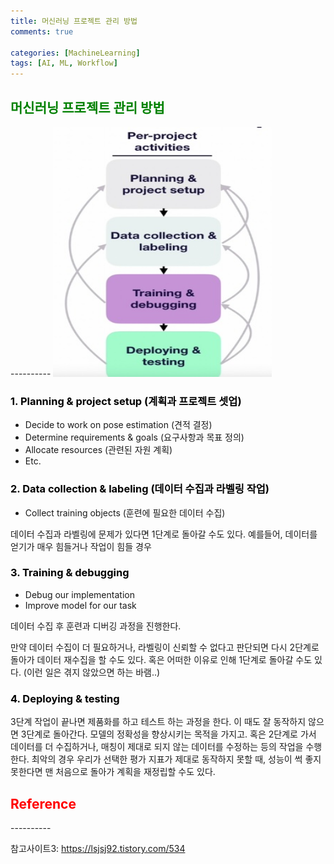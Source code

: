 ```yaml
---
title: 머신러닝 프로젝트 관리 방법
comments: true

categories: [MachineLearning]
tags: [AI, ML, Workflow]
---
```


<h2><span style="color:green"> 
머신러닝 프로젝트 관리 방법 </span></h2>
----------

<img src="/assets/img/image/pro3.jpg"  width="350" height="400">

<h3><span style="color:black"> 
1. Planning & project setup (계획과 프로젝트 셋업) </span></h3>

- Decide to work on pose estimation (견적 결정)
- Determine requirements & goals (요구사항과 목표 정의)
- Allocate resources (관련된 자원 계획)
- Etc.

<h3><span style="color:black"> 
2. Data collection & labeling (데이터 수집과 라벨링 작업)</span></h3>

- Collect training objects (훈련에 필요한 데이터 수집)

데이터 수집과 라벨링에 문제가 있다면 1단계로 돌아갈 수도 있다. 예를들어, 데이터를 얻기가 매우 힘들거나 작업이 힘들 경우

<h3><span style="color:black"> 
3. Training & debugging</span></h3>

- Debug our implementation
- Improve model for our task

데이터 수집 후 훈련과 디버깅 과정을 진행한다.

만약 데이터 수집이 더 필요하거나, 라벨링이 신뢰할 수 없다고 판단되면 다시 2단계로 돌아가 데이터 재수집을 할 수도 있다. 혹은 어떠한 이유로 인해 1단계로 돌아갈 수도 있다. (이런 일은 겪지 않았으면 하는 바램..)

<h3><span style="color:black"> 
4. Deploying & testing</span></h3>
    
3단계 작업이 끝나면 제품화를 하고 테스트 하는 과정을 한다. 이 때도 잘 동작하지 않으면 3단계로 돌아간다. 모델의 정확성을 향상시키는 목적을 가지고. 혹은 2단계로 가서 데이터를 더 수집하거나, 매칭이 제대로 되지 않는 데이터를 수정하는 등의 작업을 수행한다. 최악의 경우 우리가 선택한 평가 지표가 제대로 동작하지 못할 때, 성능이 썩 좋지 못한다면 맨 처음으로 돌아가 계획을 재정립할 수도 있다.

<h2><span style="color:red"> 
Reference </span></h2>
----------

참고사이트3: https://lsjsj92.tistory.com/534
<!--
[click: 머신러닝 프로젝트 진행 과정](/posts/post1)
-->